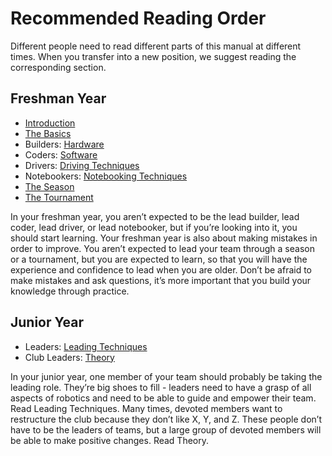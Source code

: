 # Recommended Reading Order

Different people need to read different parts of this manual at different times. When you transfer into a new position, we suggest reading the corresponding section.

## Freshman Year

-   [Introduction](./introduction.md)
-   [The Basics](./hardware/basics/tools.md)
-   Builders: [Hardware](./hardware/stationary.md)
-   Coders: [Software](./software/introduction.md)
-   Drivers: [Driving Techniques](./driving.md)
-   Notebookers: [Notebooking Techniques](./notebooking.md)
-   [The Season](./the-season.md)
-   [The Tournament](./the-tournament.md)

In your freshman year, you aren’t expected to be the lead builder, lead coder, lead driver, or lead notebooker, but if you’re looking into it, you should start learning. Your freshman year is also about making mistakes in order to improve. You aren’t expected to lead your team through a season or a tournament, but you are expected to learn, so that you will have the experience and confidence to lead when you are older. Don’t be afraid to make mistakes and ask questions, it’s more important that you build your knowledge through practice.

## Junior Year

-   Leaders: [Leading Techniques]()
-   Club Leaders: [Theory]()

In your junior year, one member of your team should probably be taking the leading role. They’re big shoes to fill - leaders need to have a grasp of all aspects of robotics and need to be able to guide and empower their team. Read Leading Techniques.
Many times, devoted members want to restructure the club because they don’t like X, Y, and Z. These people don’t have to be the leaders of teams, but a large group of devoted members will be able to make positive changes. Read Theory.

